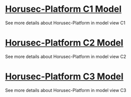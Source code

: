 
# [Horusec-Platform C1 Model](/en/Horusec-Platform/c1/HOME)
  See more details about Horusec-Platform in model view C1

# [Horusec-Platform C2 Model](/en/Horusec-Platform/c2/HOME)
  See more details about Horusec-Platform in model view C2

# [Horusec-Platform C3 Model](/en/Horusec-Platform/c3/HOME)
  See more details about Horusec-Platform in model view C3